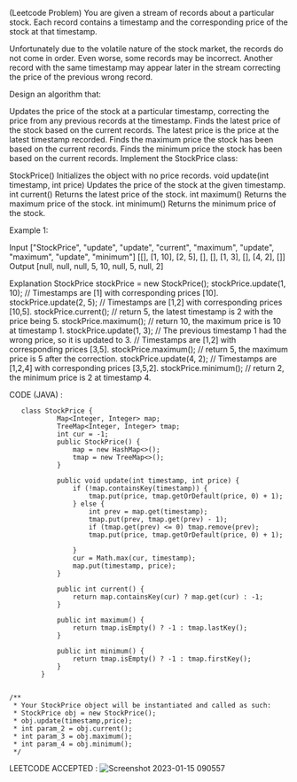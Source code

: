 (Leetcode Problem) 
You are given a stream of records about a particular stock. Each record contains a timestamp and the corresponding price of the stock at that timestamp.

Unfortunately due to the volatile nature of the stock market, the records do not come in order. Even worse, some records may be incorrect. Another record with the same timestamp may appear later in the stream correcting the price of the previous wrong record.

Design an algorithm that:

Updates the price of the stock at a particular timestamp, correcting the price from any previous records at the timestamp.
Finds the latest price of the stock based on the current records. The latest price is the price at the latest timestamp recorded.
Finds the maximum price the stock has been based on the current records.
Finds the minimum price the stock has been based on the current records.
Implement the StockPrice class:

StockPrice() Initializes the object with no price records.
void update(int timestamp, int price) Updates the price of the stock at the given timestamp.
int current() Returns the latest price of the stock.
int maximum() Returns the maximum price of the stock.
int minimum() Returns the minimum price of the stock.
 

Example 1:

Input
["StockPrice", "update", "update", "current", "maximum", "update", "maximum", "update", "minimum"]
[[], [1, 10], [2, 5], [], [], [1, 3], [], [4, 2], []]
Output
[null, null, null, 5, 10, null, 5, null, 2]

Explanation
StockPrice stockPrice = new StockPrice();
stockPrice.update(1, 10); // Timestamps are [1] with corresponding prices [10].
stockPrice.update(2, 5);  // Timestamps are [1,2] with corresponding prices [10,5].
stockPrice.current();     // return 5, the latest timestamp is 2 with the price being 5.
stockPrice.maximum();     // return 10, the maximum price is 10 at timestamp 1.
stockPrice.update(1, 3);  // The previous timestamp 1 had the wrong price, so it is updated to 3.
                          // Timestamps are [1,2] with corresponding prices [3,5].
stockPrice.maximum();     // return 5, the maximum price is 5 after the correction.
stockPrice.update(4, 2);  // Timestamps are [1,2,4] with corresponding prices [3,5,2].
stockPrice.minimum();     // return 2, the minimum price is 2 at timestamp 4.



CODE (JAVA) :

```
   class StockPrice {
            Map<Integer, Integer> map;
            TreeMap<Integer, Integer> tmap;
            int cur = -1;
            public StockPrice() {
                map = new HashMap<>();
                tmap = new TreeMap<>();
            }
            
            public void update(int timestamp, int price) {
                if (!map.containsKey(timestamp)) {
                    tmap.put(price, tmap.getOrDefault(price, 0) + 1);
                } else {
                    int prev = map.get(timestamp);
                    tmap.put(prev, tmap.get(prev) - 1);
                    if (tmap.get(prev) <= 0) tmap.remove(prev);
                    tmap.put(price, tmap.getOrDefault(price, 0) + 1);

                }
                cur = Math.max(cur, timestamp);
                map.put(timestamp, price);
            }
            
            public int current() {
                return map.containsKey(cur) ? map.get(cur) : -1;
            }
            
            public int maximum() {
                return tmap.isEmpty() ? -1 : tmap.lastKey();
            }
            
            public int minimum() {
                return tmap.isEmpty() ? -1 : tmap.firstKey();
            }
        }


/**
 * Your StockPrice object will be instantiated and called as such:
 * StockPrice obj = new StockPrice();
 * obj.update(timestamp,price);
 * int param_2 = obj.current();
 * int param_3 = obj.maximum();
 * int param_4 = obj.minimum();
 */

```
LEETCODE ACCEPTED :
![Screenshot 2023-01-15 090557](https://user-images.githubusercontent.com/73281015/212521706-5a1f2bb2-8e14-4a9e-81d2-449429c1f1dd.png)

